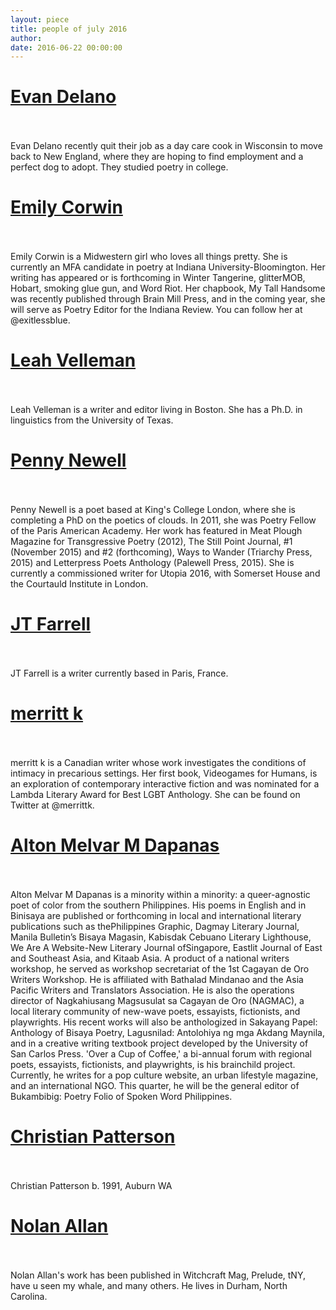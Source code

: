 ```yaml
---
layout: piece
title: people of july 2016
author:
date: 2016-06-22 00:00:00
---
```

<p><h1><a href="/july2016/1.html">Evan Delano</a></h1></br></br>Evan Delano recently quit their job as a day care cook in Wisconsin to move back to New England, where they are hoping to find employment and a perfect dog to adopt. They studied poetry in college.</p>

<p><h1><a href="/july2016/2.html">Emily Corwin</a></h1></br></br>Emily Corwin is a Midwestern girl who loves all things pretty. She is currently an MFA candidate in poetry at Indiana University-Bloomington. Her writing has appeared or is forthcoming in Winter Tangerine, glitterMOB, Hobart, smoking glue gun, and Word Riot. Her chapbook, My Tall Handsome was recently published through Brain Mill Press, and in the coming year, she will serve as Poetry Editor for the Indiana Review. You can follow her at @exitlessblue.</p>

<p><h1><a href="/july2016/3.html">Leah Velleman</a></h1></br></br>Leah Velleman is a writer and editor living in Boston. She has a Ph.D. in linguistics from the University of Texas.</p>

<p><h1><a href="/july2016/4.html">Penny Newell</a></h1></br></br>Penny Newell is a poet based at King's College London, where she is completing a PhD on the poetics of clouds. In 2011, she was Poetry Fellow of the Paris American Academy. Her work has featured in Meat Plough Magazine for Transgressive Poetry (2012), The Still Point Journal, #1 (November 2015) and #2 (forthcoming), Ways to Wander (Triarchy Press, 2015) and Letterpress Poets Anthology (Palewell Press, 2015). She is currently a commissioned writer for Utopia 2016, with Somerset House and the Courtauld Institute in London.</p>

<p><h1><a href="/july2016/5.html">JT Farrell</a></h1></br></br>JT Farrell is a writer currently based in Paris, France.</p>

<p><h1><a href="/july2016/6.html">merritt k</a></h1></br></br>merritt k is a Canadian writer whose work investigates the conditions of intimacy in precarious settings. Her first book, Videogames for Humans, is an exploration of contemporary interactive fiction and was nominated for a Lambda Literary Award for Best LGBT Anthology. She can be found on Twitter at @merrittk.</p>

<p><h1><a href="/july2016/7.html">Alton Melvar M Dapanas</a></h1></br></br>Alton Melvar M Dapanas is a minority within a minority: a queer-agnostic poet of color from the southern Philippines. His poems in English and in Binisaya are published or forthcoming in local and international literary publications such as thePhilippines Graphic, Dagmay Literary Journal, Manila Bulletin’s Bisaya Magasin, Kabisdak Cebuano Literary Lighthouse, We Are A Website-New Literary Journal ofSingapore, Eastlit Journal of East and Southeast Asia, and Kitaab Asia. A product of a national writers workshop, he served as workshop secretariat of the 1st Cagayan de Oro Writers Workshop. He is affiliated with Bathalad Mindanao and the Asia Pacific Writers and Translators Association. He is also the operations director of Nagkahiusang Magsusulat sa Cagayan de Oro (NAGMAC), a local literary community of new-wave poets, essayists, fictionists, and playwrights. His recent works will also be anthologized in Sakayang Papel: Anthology of Bisaya Poetry, Lagusnilad: Antolohiya ng mga Akdang Maynila, and in a creative writing textbook project developed by the University of San Carlos Press. 'Over a Cup of Coffee,' a bi-annual forum with regional poets, essayists, fictionists, and playwrights, is his brainchild project. Currently, he writes for a pop culture website, an urban lifestyle magazine, and an international NGO. This quarter, he will be the general editor of Bukambibig: Poetry Folio of Spoken Word Philippines.</p>

<p><h1><a href="/july2016/8.html">Christian Patterson</a></h1></br></br>Christian Patterson b. 1991, Auburn WA</p>

<p><h1><a href="/july2016/9.html">Nolan Allan</a></h1></br></br>Nolan Allan's work has been published in Witchcraft Mag, Prelude, tNY, have u seen my whale, and many others. He lives in Durham, North Carolina.</p>

<p><h1><a href="/july2016/10.html"></a></h1></br></br></p>

<p><h1><a href="/july2016/11.html"></a></h1></br></br></p>

<p><h1><a href="/july2016/12.html"></a></h1></br></br></p>

<p><h1><a href="/july2016/13.html"></a></h1></br></br></p>